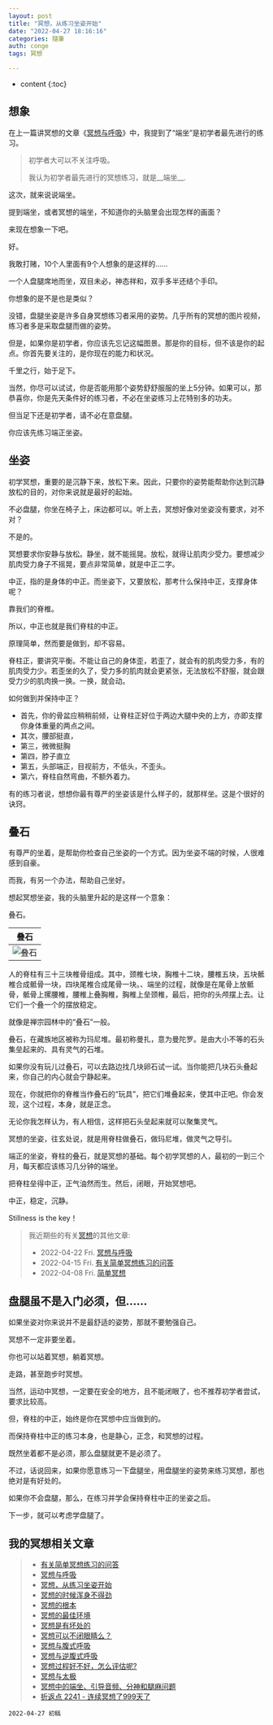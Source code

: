 ```yaml
---
layout: post
title: "冥想，从练习坐姿开始"
date: "2022-04-27 18:16:16"
categories: 隨筆
auth: conge
tags: 冥想

---
```

* content
{:toc}

## 想象

在上一篇讲冥想的文章《[冥想与呼吸](https://conge.github.io/2022/04/22/breathing/)》中，我提到了“端坐”是初学者最先进行的练习。

> 初学者大可以不关注呼吸。
>
> 我认为初学者最先进行的冥想练习，就是__端坐__.

这次，就来说说端坐。

提到端坐，或者冥想的端坐，不知道你的头脑里会出现怎样的画面？

来现在想象一下吧。

好。

我敢打赌，10个人里面有9个人想象的是这样的……




一个人盘腿席地而坐，双目未必，神态祥和，双手多半还结个手印。

你想象的是不是也是类似？

没错，盘腿坐姿是许多自身冥想练习者采用的姿势。几乎所有的冥想的图片视频，练习者多是采取盘腿而做的姿势。

但是，如果你是初学者，你应该先忘记这幅图景。那是你的目标，但不该是你的起点。你首先要关注的，是你现在的能力和状况。

千里之行，始于足下。

当然，你尽可以试试，你是否能用那个姿势舒舒服服的坐上5分钟。如果可以，那恭喜你，你是先天条件好的练习者，不必在坐姿练习上花特别多的功夫。

但当足下还是初学者，请不必在意盘腿。

你应该先练习端正坐姿。

## 坐姿

初学冥想，重要的是沉静下来，放松下来。因此，只要你的姿势能帮助你达到沉静放松的目的，对你来说就是最好的起始。

不必盘腿，你坐在椅子上，床边都可以。听上去，冥想好像对坐姿没有要求，对不对？

不是的。

冥想要求你安静与放松。静坐，就不能摇晃。放松，就得让肌肉少受力。要想减少肌肉受力身子不摇晃，要点非常简单，就是中正二字。

中正，指的是身体的中正。而坐姿下，又要放松，那考什么保持中正，支撑身体呢？

靠我们的脊椎。

所以，中正也就是我们脊柱的中正。

原理简单，然而要是做到，却不容易。

脊柱正，要讲究平衡。不能让自己的身体歪，若歪了，就会有的肌肉受力多，有的肌肉受力少。若歪坐的久了，受力多的肌肉就会更紧张，无法放松不舒服，就会跟受力少的肌肉换一换。一换，就会动。

如何做到并保持中正？

* 首先，你的骨盆应稍稍前倾，让脊柱正好位于两边大腿中央的上方，亦即支撑你身体重量的两点之间。  
* 其次，腰部挺直，  
* 第三，微微挺胸  
* 第四，脖子直立  
* 第五，头部端正，目视前方，不低头，不歪头。  
* 第六，脊柱自然弯曲，不额外着力。  

有的练习者说，想想你最有尊严的坐姿该是什么样子的，就那样坐。这是个很好的诀窍。

## 叠石

有尊严的坐着，是帮助你检查自己坐姿的一个方式。因为坐姿不端的时候，人很难感到自豪。

而我，有另一个办法，帮助自己坐好。

想起冥想坐姿，我的头脑里升起的是这样一个意象：

叠石。


|叠石|
|----|
| ![叠石](/assets/images/隨筆/2022-04-27-stone-spine-daryl-baird.jpg)|

人的脊柱有三十三块椎骨组成。其中，颈椎七块，胸椎十二块，腰椎五块，五块骶椎合成骶骨一块，四块尾椎合成尾骨一块。、端坐的过程，就像是在尾骨上放骶骨，骶骨上摞腰椎，腰椎上叠胸椎，胸椎上垒颈椎，最后，把你的头颅摆上去。让它们一个叠一个的摆放稳定。

就像是禅宗园林中的“叠石”一般。

叠石，在藏族地区被称为玛尼堆。最初称曼扎，意为曼陀罗。是由大小不等的石头集垒起来的、具有灵气的石堆。

如果你没有玩儿过叠石，可以去路边找几块卵石试一试。当你能把几块石头叠起来，你自己的内心就会宁静起来。

现在，你就把你的脊椎当作叠石的“玩具”，把它们堆叠起来，使其中正吧。你会发现，这个过程，本身，就是正念。

无论你我怎样认为，有人相信，这样把石头垒起来就可以聚集灵气。

冥想的坐姿，往玄处说，就是用脊柱做叠石，做玛尼堆，做灵气之导引。

端正的坐姿，脊柱的叠石，就是冥想的基础。每个初学冥想的人，最初的一到三个月，每天都应该练习几分钟的端坐。

把脊柱垒得中正，正气油然而生。然后，闭眼，开始冥想吧。

中正，稳定，沉静。

Stillness is the key！

> 我近期些的有关[冥想](https://conge.github.io/tag/#冥想)的其他文章:
> - 2022-04-22 Fri. [冥想与呼吸](https://conge.github.io/2022/04/22/breathing/)
> - 2022-04-15 Fri. [有关简单冥想练习的问答](https://conge.github.io/2022/04/15/Q-and-A-about-meditation/)
> - 2022-04-08 Fri. [简单冥想](https://conge.github.io/2022/04/08/simple-meditation/)

## 盘腿虽不是入门必须，但……

如果坐姿对你来说并不是最舒适的姿势，那就不要勉强自己。

冥想不一定非要坐着。

你也可以站着冥想，躺着冥想。

走路，甚至跑步时冥想。

当然，运动中冥想，一定要在安全的地方，且不能闭眼了，也不推荐初学者尝试，要求比较高。

但，脊柱的中正，始终是你在冥想中应当做到的。

而保持脊柱中正的练习本身，也是静心，正念，和冥想的过程。

既然坐着都不是必须，那么盘腿就更不是必须了。

不过，话说回来，如果你愿意练习一下盘腿坐，用盘腿坐的姿势来练习冥想，那也绝对是有好处的。

如果你不会盘腿，那么，在练习并学会保持脊柱中正的坐姿之后。

下一步，就可以考虑学盘腿了。

## 我的冥想相关文章

> * [有关简单冥想练习的问答](https://conge.livingwithfcs.org/2022/04/15/Q-and-A-about-meditation/)
> * [冥想与呼吸](https://conge.livingwithfcs.org/2022/04/22/breathing/)
> * [冥想，从练习坐姿开始](https://conge.livingwithfcs.org/2022/04/27/sitting/)
> * [冥想的时候浑身不得劲](https://conge.livingwithfcs.org/2022/05/03/unsettling/)
> * [冥想的根本](https://conge.livingwithfcs.org/2022/05/10/basics/)
> * [冥想的最佳环境](https://conge.livingwithfcs.org/2022/05/17/meditation-env/)
> * [冥想是有坏处的](https://conge.livingwithfcs.org/2022/06/03/disadvantages/)
> * [冥想可以不闭眼睛么？](https://conge.livingwithfcs.org/2022/06/09/eye/)
> * [冥想与腹式呼吸](https://conge.livingwithfcs.org/2022/06/16/belly-breathing/)
> * [冥想与逆腹式呼吸](https://conge.livingwithfcs.org/2022/06/24/alternative-breathing/)
> * [冥想过程好不好，怎么评估呢?](https://conge.livingwithfcs.org/2022/06/29/no-judgement/)
> * [冥想与太极](https://conge.livingwithfcs.org/2022/07/06/taichi/)
> * [冥想中的端坐、引导音频、分神和腿麻问题](https://conge.livingwithfcs.org/2022/07/27/meditation-difficulties/)
> * [折返点 2241 - 连续冥想了999天了](https://conge.livingwithfcs.org/2022/10/16/ReturnPoint-999-meditations/)

```
2022-04-27 初稿
```
